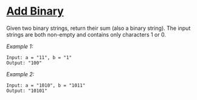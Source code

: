 # [Add Binary]()
Given two binary strings, return their sum (also a binary string).
The input strings are both non-empty and contains only characters 1 or 0.

*Example 1:*
```
Input: a = "11", b = "1"
Output: "100"
```
*Example 2:*
```
Input: a = "1010", b = "1011"
Output: "10101"
```